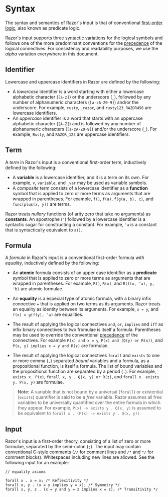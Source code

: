 # Syntax

The syntax and semantics of Razor's input is that of conventional
[first-order logic](https://en.wikipedia.org/wiki/First-order_logic),
also known as predicate logic.

Razor's input supports three [syntactic variations](./syntax/variations.html)
for the logical symbols and follows one of the more predominant conventions for
the [precedence](./syntax/precedence.html) of the logical connectives.
For consistency and readability purposes, we use the _alpha_ variation
everywhere in this document.

## Identifier

Lowercase and uppercase identifiers in Razor are defined by the following:

* A _lowercase_ identifier is a word starting with either a lowercase alphabetic character (`[a-z]`) or
the underscore (`_`), followed by any number of alphanumeric characters (`[a-zA-Z0-9]`) and/or the
underscore. For example, `rusty`, `_razor`, and `rusty123_RAZOR456` are lowercase identifiers.
* An _uppercase_ identifier is a word that starts with an uppercase alphabetic character (`[A-Z]`) and
is followed by any number of alphanumeric characters (`[a-zA-Z0-9]`) and/or the underscore (`_`).
For example, `Rusty`, and `RAZOR_123` are uppercase identifiers.

## Term

A _term_ in Razor's input is a conventional first-order term, inductively defined by the following:

* A __variable__ is a lowercase identifier, and it is a term on its own. For example, `v`,
`variable`, and `_var` may be used as variable symbols.
* A _composite_ term consists of a lowercase identifier as a __function__ symbol that is applied
to zero or more terms as arguments that are wrapped in parentheses. For example, `f()`, `f(a)`,
`f(g(a, b), c)`, and `func(plus(x, y))` are terms.

Razor treats _nullary_ functions (of arity zero that take no arguments)
as __constants__. An apostrophe (`'`) followed by a lowercase identifier is a syntactic sugar
for constructing a constant. For example, `'a` is a constant that is syntactically
equivalent to `a()`.

## <a name=formula>Formula</a>

A _formula_ in Razor's input is a conventional first-order formula _with equality_, inductively
defined by the following:

* An __atomic__ formula consists of an upper case identifier as a __predicate__ symbol that is
applied to zero or more terms as arguments that are wrapped in parentheses. For example, `R()`,
`R(x)`, and `R(f(x, 'a), y, 'b)` are atomic formulae.

* An __equality__ is a especial type of atomic formula, with a binary infix connective `=` that is
applied on two terms as its arguments. Razor treats an equality as identity between its arguments.
For example, `x = y`, and `f(x) = g(f(y), 'a)` are equalities.

* The result of applying the logical connectives `and`, `or`, `implies` and `iff` as infix binary
connectives to two fromulae is itself a formula. Parentheses may be used to override the conventional
[precedence](./syntax/precedence.html) of the connectives.
For example `P(x) and x = y`, `P(x) and (Q(y) or R(x))`, and `P(x, y) implies x = y and R(z)`
are formulae.

* The result of applying the logical connectives `forall` and `exists` to one or more comma (`,`)
separated _bound_ variables and a formula, as a propositional function, is itself a formula. The
list of bound variables and the propositional function are separated by a period (`.`).
For example, `exists x. P(x)`, `forall x, y . Q(x, y) or R(z)`, and
`forall x. exists y. P(x, y)` are formulae.

> __Note:__ A variable that is not bound by a universal (`forall`) or existential (`exists`) quantifier
is said to be a _free_ variable. Razor assumes all free variables to be universally
quantified over the entire formula in which they appear.
For example, `P(x) -> exists y . Q(x, y)` is assumed to be equivalent to
`forall x . (P(x) -> exists y . Q(x, y))`.

## Input

Razor's input is a first-order theory, consisting of a list of zero or more formulae, separated by
the semi-colon (`;`). The input may contain conventional C-style comments (`//` for comment lines and
`/*` and `*/` for comment blocks). Whitespaces including new lines are allowed.
See the following input for an example:

```
// equality axioms

forall x . x = x; /* Reflexitivity */
forall x, y . (x = y implies y = x); /* Symmetry */
forall x, y, z . (x = y and y = z implies x = z); /* Transitivity */
```